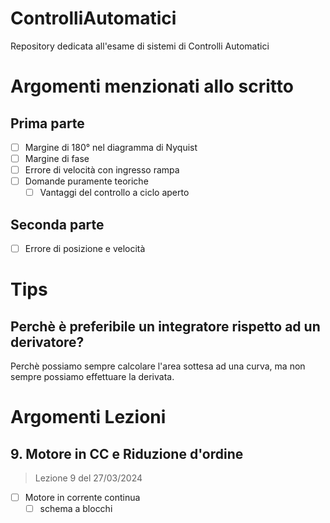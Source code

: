 # ControlliAutomatici
Repository dedicata all'esame di sistemi di Controlli Automatici

# Argomenti menzionati allo scritto

## Prima parte

- [ ] Margine di 180° nel diagramma di Nyquist
- [ ] Margine di fase
- [ ] Errore di velocità con ingresso rampa
- [ ] Domande puramente teoriche
  - [ ] Vantaggi del controllo a ciclo aperto

## Seconda parte

- [ ] Errore di posizione e velocità

# Tips

## Perchè è preferibile un integratore rispetto ad un derivatore?

Perchè possiamo sempre calcolare l'area sottesa ad una curva, ma non sempre possiamo effettuare la derivata.

# Argomenti Lezioni

## 9. Motore in CC e Riduzione d'ordine

> Lezione 9 del 27/03/2024

- [ ] Motore in corrente continua
  - [ ] schema a blocchi

